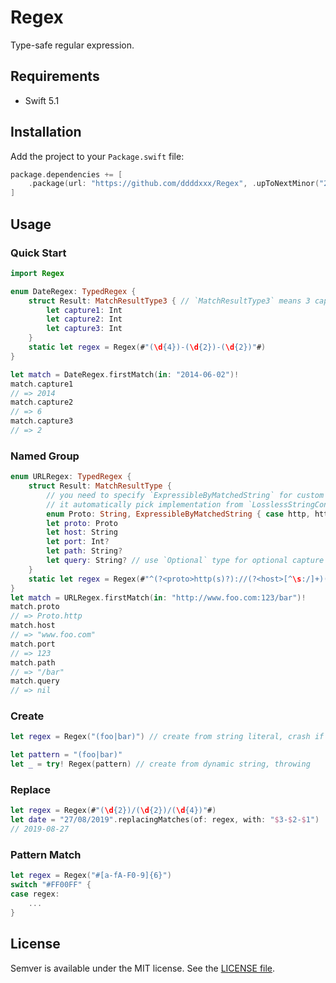 # Regex

Type-safe regular expression.

## Requirements

- Swift 5.1

## Installation

Add the project to your `Package.swift` file:

```swift
package.dependencies += [
    .package(url: "https://github.com/ddddxxx/Regex", .upToNextMinor("2.0.0"))
]
```

## Usage

### Quick Start

```swift
import Regex

enum DateRegex: TypedRegex {
    struct Result: MatchResultType3 { // `MatchResultType3` means 3 capture groups
        let capture1: Int
        let capture2: Int
        let capture3: Int
    }
    static let regex = Regex(#"(\d{4})-(\d{2})-(\d{2})"#)
}

let match = DateRegex.firstMatch(in: "2014-06-02")!
match.capture1 
// => 2014
match.capture2 
// => 6
match.capture3 
// => 2
```

### Named Group

```swift
enum URLRegex: TypedRegex {
    struct Result: MatchResultType {
        // you need to specify `ExpressibleByMatchedString` for custom types
        // it automatically pick implementation from `LosslessStringConvertible` or `RawRepresentable` if possible
        enum Proto: String, ExpressibleByMatchedString { case http, https }
        let proto: Proto
        let host: String
        let port: Int?
        let path: String?
        let query: String? // use `Optional` type for optional capture group
    }
    static let regex = Regex(#"^(?<proto>http(s)?)://(?<host>[^\s:/]+)(:(?<port>[0-9]+))?(?<path>.+)?(\?(?<query>.+))$"#)
}
let match = URLRegex.firstMatch(in: "http://www.foo.com:123/bar")!
match.proto
// => Proto.http
match.host
// => "www.foo.com"
match.port
// => 123
match.path
// => "/bar"
match.query
// => nil
```

### Create

```swift
let regex = Regex("(foo|bar)") // create from string literal, crash if failed

let pattern = "(foo|bar)"
let _ = try! Regex(pattern) // create from dynamic string, throwing
```

### Replace

```swift
let regex = Regex(#"(\d{2})/(\d{2})/(\d{4})"#)
let date = "27/08/2019".replacingMatches(of: regex, with: "$3-$2-$1")
// 2019-08-27
```

### Pattern Match

```swift
let regex = Regex("#[a-fA-F0-9]{6}")
switch "#FF00FF" {
case regex:
    ...
}
```

## License

Semver is available under the MIT license. See the [LICENSE file](LICENSE).
